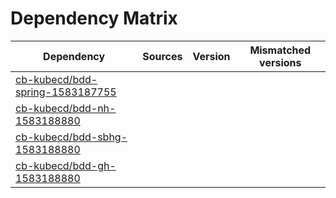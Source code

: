# Dependency Matrix

Dependency | Sources | Version | Mismatched versions
---------- | ------- | ------- | -------------------
[cb-kubecd/bdd-spring-1583187755](https://github.com/cb-kubecd/bdd-spring-1583187755.git) |  | []() | 
[cb-kubecd/bdd-nh-1583188880](https://github.com/cb-kubecd/bdd-nh-1583188880.git) |  | []() | 
[cb-kubecd/bdd-sbhg-1583188880](https://github.com/cb-kubecd/bdd-sbhg-1583188880.git) |  | []() | 
[cb-kubecd/bdd-gh-1583188880](https://github.com/cb-kubecd/bdd-gh-1583188880.git) |  | []() | 
